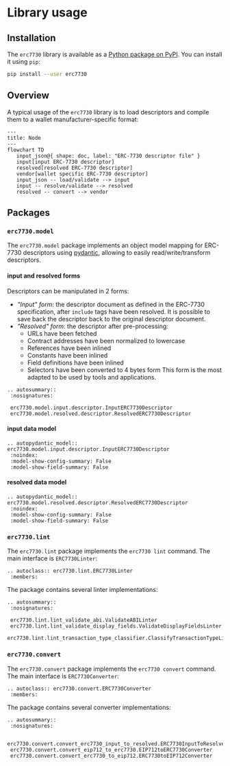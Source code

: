 # Library usage

## Installation

The `erc7730` library is available as a [Python package on PyPI](https://pypi.org/project/erc7730). You can install it
using `pip`:

```bash
pip install --user erc7730
```

## Overview

A typical usage of the `erc7730` library is to load descriptors and compile them to a wallet manufacturer-specific
format:

```{mermaid}
---
title: Node
---
flowchart TD
   input_json@{ shape: doc, label: "ERC-7730 descriptor file" }
   input[input ERC-7730 descriptor]
   resolved[resolved ERC-7730 descriptor]
   vendor[wallet specific ERC-7730 descriptor]
   input_json -- load/validate --> input
   input -- resolve/validate --> resolved
   resolved -- convert --> vendor
```

## Packages

### `erc7730.model`

The `erc7730.model` package implements an object model mapping for ERC-7730 descriptors using
[pydantic](https://docs.pydantic.dev), allowing to easily read/write/transform descriptors.

#### input and resolved forms

Descriptors can be manipulated in 2 forms:
 - *"Input" form*: the descriptor document as defined in the ERC-7730 specification, after `include` tags have been
   resolved. It is possible to save back the descriptor back to the original descriptor document. 
 - *"Resolved" form*: the descriptor after pre-processing:
    - URLs have been fetched
    - Contract addresses have been normalized to lowercase
    - References have been inlined
    - Constants have been inlined
    - Field definitions have been inlined
    - Selectors have been converted to 4 bytes form
   This form is the most adapted to be used by tools and applications.

```{eval-rst}
.. autosummary::
 :nosignatures:
 
 erc7730.model.input.descriptor.InputERC7730Descriptor
 erc7730.model.resolved.descriptor.ResolvedERC7730Descriptor
```

#### input data model

```{eval-rst}
.. autopydantic_model:: erc7730.model.input.descriptor.InputERC7730Descriptor
 :noindex:
 :model-show-config-summary: False
 :model-show-field-summary: False
```

#### resolved data model

```{eval-rst}
.. autopydantic_model:: erc7730.model.resolved.descriptor.ResolvedERC7730Descriptor
 :noindex:
 :model-show-config-summary: False
 :model-show-field-summary: False
```

### `erc7730.lint`

The `erc7730.lint` package implements the `erc7730 lint` command. The main interface is `ERC7730Linter`:

```{eval-rst}
.. autoclass:: erc7730.lint.ERC7730Linter
 :members:
```

The package contains several linter implementations:

```{eval-rst}
.. autosummary::
 :nosignatures:
 
 erc7730.lint.lint_validate_abi.ValidateABILinter
 erc7730.lint.lint_validate_display_fields.ValidateDisplayFieldsLinter
 erc7730.lint.lint_transaction_type_classifier.ClassifyTransactionTypeLinter
```

### `erc7730.convert`

The `erc7730.convert` package implements the `erc7730 convert` command. The main interface is `ERC7730Converter`:

```{eval-rst}
.. autoclass:: erc7730.convert.ERC7730Converter
 :members:
```

The package contains several converter implementations:

```{eval-rst}
.. autosummary::
 :nosignatures:
 
 erc7730.convert.convert_erc7730_input_to_resolved.ERC7730InputToResolved
 erc7730.convert.convert_eip712_to_erc7730.EIP712toERC7730Converter
 erc7730.convert.convert_erc7730_to_eip712.ERC7730toEIP712Converter
```
